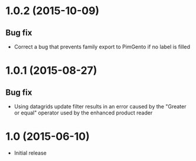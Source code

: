 # 1.0.2 (2015-10-09)
## Bug fix
- Correct a bug that prevents family export to PimGento if no label is filled

# 1.0.1 (2015-08-27)
## Bug fix
- Using datagrids update filter results in an error caused by the "Greater or equal" operator used by the enhanced product reader

# 1.0 (2015-06-10)
- Initial release
